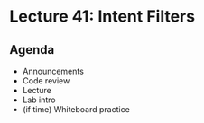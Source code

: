 # Lecture 41: Intent Filters

## Agenda

- Announcements
- Code review
- Lecture
- Lab intro
- (if time) Whiteboard practice
